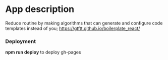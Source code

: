 # App description
Reduce routine by making algorithms that can generate and configure code templates instead of you;
https://gtftt.github.io/boilerplate_react/

### Deployment

**npm run deploy** to deploy gh-pages